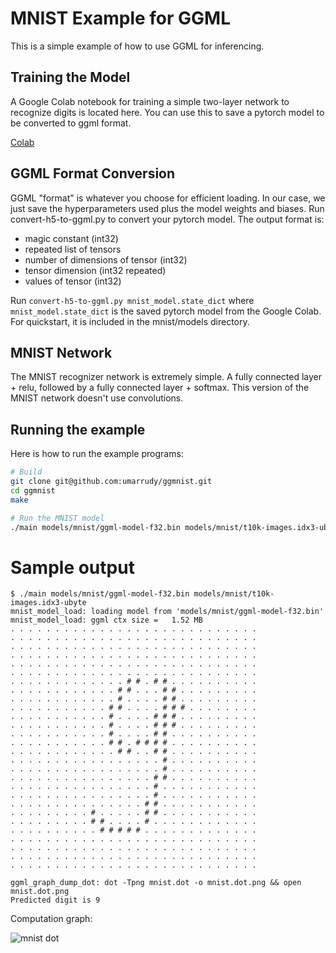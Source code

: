 # MNIST Example for GGML

This is a simple example of how to use GGML for inferencing.

## Training the Model

A Google Colab notebook for training a simple two-layer network to recognize digits is located here. You can
use this to save a pytorch model to be converted to ggml format.

[Colab](https://colab.research.google.com/drive/12n_8VNJnolBnX5dVS0HNWubnOjyEaFSb?usp=sharing)


## GGML Format Conversion

GGML "format" is whatever you choose for efficient loading. In our case, we just save the hyperparameters used
plus the model weights and biases. Run convert-h5-to-ggml.py to convert your pytorch model. The output format is:

- magic constant (int32)
- repeated list of tensors
- number of dimensions of tensor (int32)
- tensor dimension (int32 repeated)
- values of tensor (int32)

Run ```convert-h5-to-ggml.py mnist_model.state_dict``` where `mnist_model.state_dict` is the saved pytorch model from the Google Colab. For
quickstart, it is included in the mnist/models directory.

## MNIST Network

The MNIST recognizer network is extremely simple. A fully connected layer + relu, followed by a fully connected layer + softmax. This
version of the MNIST network doesn't use convolutions.

## Running the example

Here is how to run the example programs:

```bash
# Build
git clone git@github.com:umarrudy/ggmnist.git
cd ggmnist
make

# Run the MNIST model
./main models/mnist/ggml-model-f32.bin models/mnist/t10k-images.idx3-ubyte
```

# Sample output


```
$ ./main models/mnist/ggml-model-f32.bin models/mnist/t10k-images.idx3-ubyte
mnist_model_load: loading model from 'models/mnist/ggml-model-f32.bin'
mnist_model_load: ggml ctx size =   1.52 MB
. . . . . . . . . . . . . . . . . . . . . . . . . . . . 
. . . . . . . . . . . . . . . . . . . . . . . . . . . . 
. . . . . . . . . . . . . . . . . . . . . . . . . . . . 
. . . . . . . . . . . . . . . . . . . . . . . . . . . . 
. . . . . . . . . . . . . . . . . . . . . . . . . . . . 
. . . . . . . . . . . . . . . . . . . . . . . . . . . . 
. . . . . . . . . . . . . # # . # # . . . . . . . . . . 
. . . . . . . . . . . . # # . . . # # . . . . . . . . . 
. . . . . . . . . . . . # . . . . # # . . . . . . . . . 
. . . . . . . . . . . # # . . . . # # # . . . . . . . . 
. . . . . . . . . . . # . . . . # # # . . . . . . . . . 
. . . . . . . . . . . # . . . . # # # . . . . . . . . . 
. . . . . . . . . . . # . . . . # # . . . . . . . . . . 
. . . . . . . . . . . # # . # # # # . . . . . . . . . . 
. . . . . . . . . . . . # # . . # # . . . . . . . . . . 
. . . . . . . . . . . . . . . . . # . . . . . . . . . . 
. . . . . . . . . . . . . . . . . # . . . . . . . . . . 
. . . . . . . . . . . . . . . . # # . . . . . . . . . . 
. . . . . . . . . . . . . . . . # . . . . . . . . . . . 
. . . . . . . . . . . . . . . . # . . . . . . . . . . . 
. . . . . . . . . . . . . . . # # . . . . . . . . . . . 
. . . . . . . . . # . . . . . # # . . . . . . . . . . . 
. . . . . . . . . # # . . . . # . . . . . . . . . . . . 
. . . . . . . . . . # # # # # . . . . . . . . . . . . . 
. . . . . . . . . . . . . . . . . . . . . . . . . . . . 
. . . . . . . . . . . . . . . . . . . . . . . . . . . . 
. . . . . . . . . . . . . . . . . . . . . . . . . . . . 
. . . . . . . . . . . . . . . . . . . . . . . . . . . . 

ggml_graph_dump_dot: dot -Tpng mnist.dot -o mnist.dot.png && open mnist.dot.png
Predicted digit is 9
```

Computation graph:

![mnist dot](https://user-images.githubusercontent.com/1991296/231882071-84e29d53-b226-4d73-bdc2-5bd6dcb7efd1.png)
